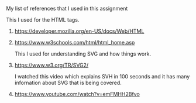 My list of references that I used in this assignment

   This I used for the HTML tags.
1. https://developer.mozilla.org/en-US/docs/Web/HTML
2. https://www.w3schools.com/html/html_home.asp

   This I used for understanding SVG and how things work.
3. https://www.w3.org/TR/SVG2/

   I watched this video which explains SVH in 100 seconds and it has many infornation about SVG that is being covered.
4. https://www.youtube.com/watch?v=emFMHH2Bfvo

